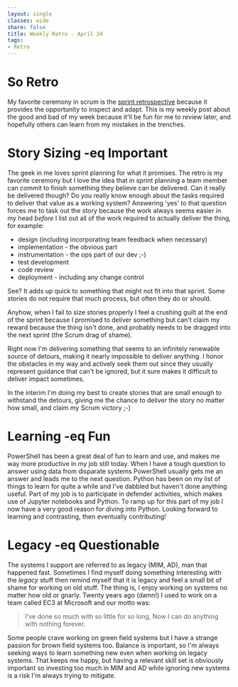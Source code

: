 ```yaml
---
layout: single
classes: wide
share: false
title: Weekly Retro - April 24
tags:
- Retro
---
```

# So Retro
My favorite ceremony in scrum is the [sprint retrospective](https://www.scrum.org/resources/what-is-a-sprint-retrospective) because it provides the opportunity to inspect and adapt.  This is my weekly post about the good and bad of my week because it'll be fun for me to review later, and hopefully others can learn from my mistakes in the trenches.

# Story Sizing -eq Important
The geek in me loves sprint planning for what it promises.  The retro is my favorite ceremony but I love the idea that in sprint planning a team member can commit to finish something they believe can be delivered.  Can it really be delivered though?  Do you really know enough about the tasks required to deliver that value as a working system?  Answering 'yes' to that question forces me to task out the story because the work always seems easier in my head *before* I list out all of the work required to actually deliver the thing, for example:

* design (including incorporating team feedback when necessary)
* implementation - the obvious part
* instrumentation - the ops part of our dev ;-)
* test development
* code review
* deployment - including any change control

See? It adds up quick to something that might not fit into that sprint.  Some stories do not require that much process, but often they do or should.

Anyhow, when I fail to size stories properly I feel a crushing guilt at the end of the sprint because I promised to deliver something but can't claim my reward because the thing isn't done, and probably needs to be dragged into the next sprint (the Scrum drag of shame).

Right now I'm delivering something that seems to an infinitely renewable source of detours, making it nearly impossible to deliver anything.  I honor the obstacles in my way and actively seek them out since they usually represent guidance that can't be ignored, but it sure makes it difficult to deliver impact sometimes.

In the interim I'm doing my best to create stories that are small enough to withstand the detours, giving me the chance to deliver the story no matter how small, and claim my Scrum victory ;-)

# Learning -eq Fun
PowerShell has been a great deal of fun to learn and use, and makes me way more productive in my job still today.  When I have a tough question to answer using data from disparate systems PowerShell usually gets me an answer and leads me to the next question.  Python has been on my list of things to learn for quite a while and I've dabbled but haven't done anything useful.  Part of my job is to participate in defender activities, which makes use of Jupyter notebooks and Python.  To ramp up for this part of my job I now have a very good reason for diving into Python.  Looking forward to learning and contrasting, then eventually contributing!

# Legacy -eq Questionable
The systems I support are referred to as legacy (MIM, AD), man that happened fast.  Sometimes I find myself doing something interesting with the *legacy* stuff then remind myself that it is legacy and feel a small bit of shame for working on old stuff.  The thing is, I enjoy working on systems no matter how old or gnarly.  Twenty years ago (damn!) I used to work on a team called EC3 at Microsoft and our motto was:
> I've done so much with so little for so long,
> Now I can do anything with nothing forever.

Some people crave working on green field systems but I have a strange passion for brown field systems too.  Balance is important, so I'm always seeking ways to learn something new even when working on legacy systems.  That keeps me happy, but having a relevant skill set is obviously important so investing too much in MIM and AD while ignoring new systems is a risk I'm always trying to mitigate.
